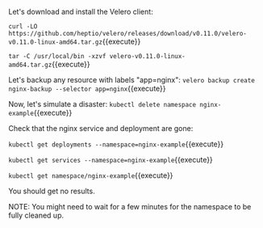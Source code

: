 Let's download and install the Velero client:

`curl -LO https://github.com/heptio/velero/releases/download/v0.11.0/velero-v0.11.0-linux-amd64.tar.gz`{{execute}}

`tar -C /usr/local/bin -xzvf velero-v0.11.0-linux-amd64.tar.gz`{{execute}}

Let's backup any resource with labels "app=nginx": `velero backup create nginx-backup --selector app=nginx`{{execute}}

Now, let's simulate a disaster: `kubectl delete namespace nginx-example`{{execute}}

Check that the nginx service and deployment are gone:

`kubectl get deployments --namespace=nginx-example`{{execute}}

`kubectl get services --namespace=nginx-example`{{execute}}

`kubectl get namespace/nginx-example`{{execute}}

You should get no results.

NOTE: You might need to wait for a few minutes for the namespace to be fully cleaned up.
